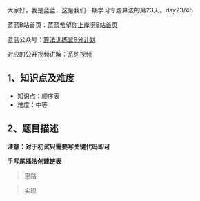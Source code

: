 大家好，我是蓝蓝，这是我们一期学习专题算法的第23天。day23/45

蓝蓝B站首页：[蓝蓝希望你上岸呀B站首页](https://space.bilibili.com/1455942359?spm_id_from=333.788.0.0)

蓝蓝公众号：[算法训练营9分计划](https://mp.weixin.qq.com/s?__biz=Mzk0MDIxMzE0OQ==&mid=2247485919&idx=1&sn=8c1702f2b854466d00efcb5c971996d8&chksm=c2e45f2df593d63b225fd7dad8456947de0ffea7150fdf2a971f50863cb1e9a62b6bc5196dc3#rd)

对应的公开视频讲解：[系列视频](https://www.bilibili.com/video/BV1kz4y1x7DL?p=15&vd_source=d57741acfba518681821a3b1cc68f2fd)

## 1、知识点及难度

- 知识点：顺序表
- 难度：中等

## 2、题目描述

**注意：对于初试只需要写关键代码即可**

**手写尾插法创建链表**



> 思路













> 实现















